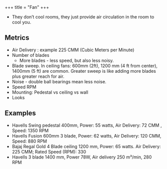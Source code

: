 +++
title = "Fan"
+++

- They don’t cool rooms, they just provide air circulation in the room to cool you.

## Metrics
- Air Delivery : example 225 CMM (Cubic Meters per Minute)
- Number of blades
  - More blades - less speed, but also less noisy.
- Blade sweep. In ceiling fans: 600mm (2ft), 1200 mm (4 ft from center), 1400mm (5 ft) are common. Greater sweep is like adding more blades plus greater reach for air.
- Noise - double ball bearings mean less noise. 
- Speed RPM
- Mounting: Pedestal vs ceiling vs wall
- Looks

## Examples
- Havells Swing pedestal 400mm, Power: 55 watts, Air Delivery: 72 CMM , Speed: 1350 RPM 
- Havells Fusion 600mm 3 blade, Power: 62 watts, Air Delivery: 120 CMM, Speed: 880 RPM
- Bajaj Regal Gold 4 Blade ceiling 1200 mm, Power: 65 watts. Air Delivery: 225 CMM; Rated Speed (RPM): 330
- Havells 3 blade 1400 mm, Power 78W, Air delivery 250 m³/min, 280 RPM